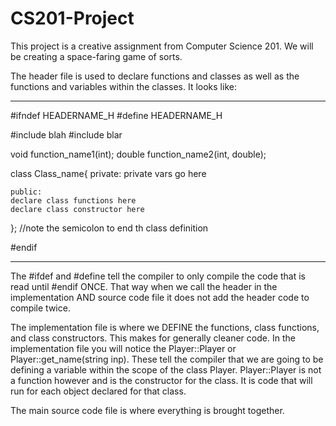 # CS201-Project
This project is a creative assignment from Computer Science 201. We will be creating a space-faring game of sorts.

The header file is used to declare functions and classes as well as the functions and variables within the classes. It looks like:

________________________________________________________________
#ifndef HEADERNAME_H
#define HEADERNAME_H

#include blah
#include blar

void function_name1(int);
double function_name2(int, double);

class Class_name{
    private:
    private vars go here

    public:
    declare class functions here
    declare class constructor here

}; //note the semicolon to end th class definition

#endif
________________________________________________________________

The #ifdef and #define tell the compiler to only compile the code that is read until #endif ONCE. That way when we call the header in the implementation AND source code file it does not add the header code to compile twice.



The implementation file is where we DEFINE the functions, class functions, and class constructors. This makes for generally cleaner code. In the implementation file you will notice the Player::Player or Player::get_name(string inp). These tell the compiler that we are going to be defining a variable within the scope of the class Player. Player::Player is not a function however and is the constructor for the class. It is code that will run for each object declared for that class.


The main source code file is where everything is brought together.
